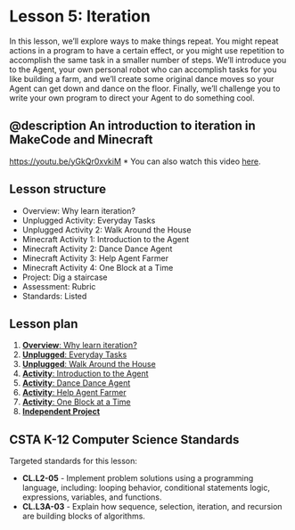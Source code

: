 # Lesson 5: Iteration

In this lesson, we’ll explore ways to make things repeat. You might repeat actions in a program to have a certain effect, or you might use repetition to accomplish the same task in a smaller number of steps. We’ll introduce you to the Agent, your own personal robot who can accomplish tasks for you like building a farm, and we’ll create some original dance moves so your Agent can get down and dance on the floor. Finally, we’ll challenge you to write your own program to direct your Agent to do something cool.

## @description An introduction to iteration in MakeCode and Minecraft

https://youtu.be/yGkQr0xvkiM \* You can also watch this video [here](https://aka.ms/40544a-s-iteration_overview).

## Lesson structure

* Overview: Why learn iteration?
* Unplugged Activity: Everyday Tasks
* Unplugged Activity 2: Walk Around the House
* Minecraft Activity 1: Introduction to the Agent
* Minecraft Activity 2: Dance Dance Agent
* Minecraft Activity 3: Help Agent Farmer
* Minecraft Activity 4: One Block at a Time
* Project: Dig a staircase
* Assessment: Rubric
* Standards: Listed

## Lesson plan

1. [**Overview**: Why learn iteration?](/courses/csintro/iteration/overview)
2. [**Unplugged**: Everyday Tasks](/courses/csintro/iteration/unplugged-1)
3. [**Unplugged**: Walk Around the House](/courses/csintro/iteration/unplugged-2)
4. [**Activity**: Introduction to the Agent](/courses/csintro/iteration/activity-1)
5. [**Activity**: Dance Dance Agent](/courses/csintro/iteration/activity-2)
6. [**Activity**: Help Agent Farmer](/courses/csintro/iteration/activity-3)
7. [**Activity**: One Block at a Time](/courses/csintro/iteration/activity-4)
8. [**Independent Project**](/courses/csintro/iteration/project)

## CSTA K-12 Computer Science Standards

Targeted standards for this lesson:

* **CL.L2-05** - Implement problem solutions using a programming language, including: looping behavior, conditional statements logic, expressions, variables, and functions.
* **CL.L3A-03** - Explain how sequence, selection, iteration, and recursion are building blocks of algorithms.